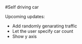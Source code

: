 #Self driving car

Upcoming updates:
- Add randomly genarating traffic
- Let the user specify car count
- Show y axis
